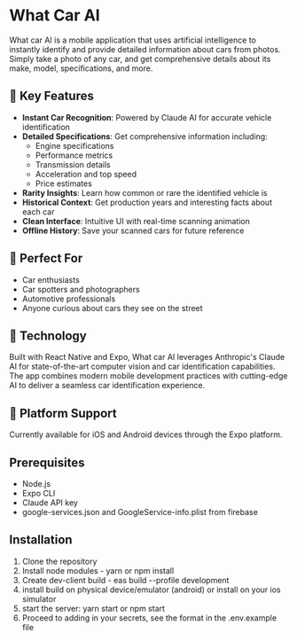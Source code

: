 # What Car AI

What car AI is a mobile application that uses artificial intelligence to instantly identify and provide detailed information about cars from photos. Simply take a photo of any car, and get comprehensive details about its make, model, specifications, and more.

## 🚗 Key Features

- **Instant Car Recognition**: Powered by Claude AI for accurate vehicle identification
- **Detailed Specifications**: Get comprehensive information including:
  - Engine specifications
  - Performance metrics
  - Transmission details
  - Acceleration and top speed
  - Price estimates
- **Rarity Insights**: Learn how common or rare the identified vehicle is
- **Historical Context**: Get production years and interesting facts about each car
- **Clean Interface**: Intuitive UI with real-time scanning animation
- **Offline History**: Save your scanned cars for future reference

## 🎯 Perfect For

- Car enthusiasts
- Car spotters and photographers
- Automotive professionals
- Anyone curious about cars they see on the street

## 🔮 Technology

Built with React Native and Expo, What car AI leverages Anthropic's Claude AI for state-of-the-art computer vision and car identification capabilities. The app combines modern mobile development practices with cutting-edge AI to deliver a seamless car identification experience.

## 📱 Platform Support

Currently available for iOS and Android devices through the Expo platform.

## Prerequisites
- Node.js
- Expo CLI
- Claude API key
- google-services.json and GoogleService-info.plist from firebase

## Installation

1. Clone the repository
2. Install node modules - yarn or npm install
3. Create dev-client build - eas build --profile development
4. install build on physical device/emulator (android) or install on your ios simulator
5. start the server: yarn start or npm start
6. Proceed to adding in your secrets, see the format in the .env.example file
